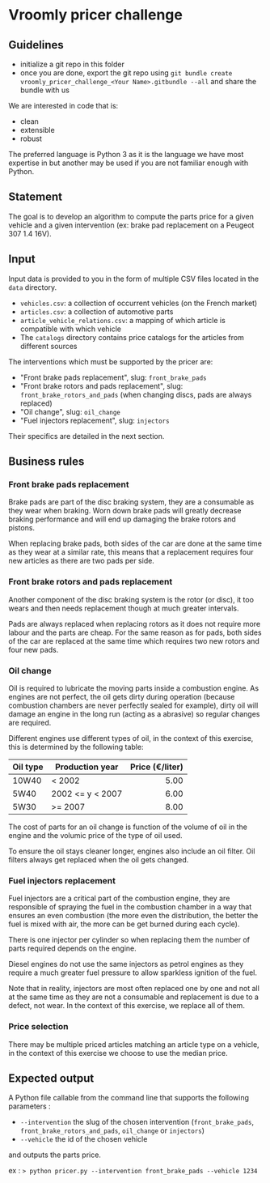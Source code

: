 # Vroomly pricer challenge


## Guidelines

- initialize a git repo in this folder
- once you are done, export the git repo using `git bundle create vroomly_pricer_challenge_<Your Name>.gitbundle --all` and share the bundle with us


We are interested in code that is:

- clean
- extensible
- robust


The preferred language is Python 3 as it is the language we have most expertise in
but another may be used if you are not familiar enough with Python.


## Statement

The goal is to develop an algorithm to compute the parts price for a given vehicle
and a given intervention (ex: brake pad replacement on a Peugeot 307 1.4 16V).

## Input

Input data is provided to you in the form of multiple CSV files located in the `data` directory.

- `vehicles.csv`: a collection of occurrent vehicles (on the French market)
- `articles.csv`: a collection of automotive parts
- `article_vehicle_relations.csv`: a mapping of which article is compatible with which vehicle
- The `catalogs` directory contains price catalogs for the articles from different sources

The interventions which must be supported by the pricer are:

- "Front brake pads replacement", slug: `front_brake_pads`
- "Front brake rotors and pads replacement", slug: `front_brake_rotors_and_pads` (when changing discs, pads are always replaced)
- "Oil change", slug: `oil_change`
- "Fuel injectors replacement", slug: `injectors`

Their specifics are detailed in the next section.


## Business rules

### Front brake pads replacement

Brake pads are part of the disc braking system, they are a consumable as they wear when braking.
Worn down brake pads will greatly decrease braking performance and will
end up damaging the brake rotors and pistons.

When replacing brake pads, both sides of the car are done at the same time as they wear
at a similar rate, this means that a replacement requires four new articles as there are two pads
per side.


### Front brake rotors and pads replacement

Another component of the disc braking system is the rotor (or disc), it too wears and then
needs replacement though at much greater intervals.

Pads are always replaced when replacing rotors
as it does not require more labour and the parts are cheap. For the same reason as for pads, both
sides of the car are replaced at the same time which requires two new rotors and four new pads.

### Oil change

Oil is required to lubricate the moving parts inside a combustion engine. As engines are not perfect,
the oil gets dirty during operation (because combustion chambers are never perfectly sealed for example),
dirty oil will damage an engine in the long run (acting as a abrasive) so regular changes are
required.

Different engines use different types of oil, in the context of this exercise, this is determined by the following table:


| Oil type | Production year  | Price (€/liter) |
|----------|------------------|----------------:|
| 10W40    | < 2002           | 5.00            |
| 5W40     | 2002 <= y < 2007 | 6.00            |
| 5W30     | \>= 2007         | 8.00            |


The cost of parts for an oil change is function of the volume of oil in the engine and the volumic price
of the type of oil used.

To ensure the oil stays cleaner longer, engines also include an oil filter. Oil filters always
get replaced when the oil gets changed.


### Fuel injectors replacement

Fuel injectors are a critical part of the combustion engine, they are responsible of spraying the
fuel in the combustion chamber in a way that ensures an even combustion (the more even the
 distribution, the better the fuel is mixed with air, the more can be get burned during each cycle).

There is one injector per cylinder so when replacing them the number of parts required depends on
the engine.

Diesel engines do not use the same injectors as petrol engines as they require a much greater fuel
pressure to allow sparkless ignition of the fuel.

Note that in reality, injectors are most often replaced one by one and not all at the same time as they
are not a consumable and replacement is due to a defect, not wear. In the context of this exercise, we replace all of them.

### Price selection

There may be multiple priced articles matching an article type on a vehicle, in the context of this exercise
 we choose to use the median price.

## Expected output

A Python file callable from the command line that supports the following parameters :
- `--intervention` the slug of the chosen intervention (`front_brake_pads`, `front_brake_rotors_and_pads`, `oil_change` or `injectors`)
- `--vehicle` the id of the chosen vehicle

and outputs the parts price. 

ex : `> python pricer.py --intervention front_brake_pads --vehicle 1234`
